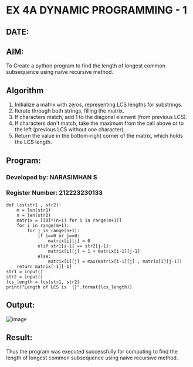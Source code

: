 # EX 4A DYNAMIC PROGRAMMING - 1
## DATE:
## AIM:
To Create a python program to find the length of longest common subsequence using naive recursive method.

## Algorithm
1. Initialize a matrix with zeros, representing LCS lengths for substrings.
2. Iterate through both strings, filling the matrix.
3. If characters match, add 1 to the diagonal element (from previous LCS).
4. If characters don't match, take the maximum from the cell above or to the left (previous LCS without one character).
5. Return the value in the bottom-right corner of the matrix, which holds the LCS length.

## Program:
### Developed by: NARASIMHAN S 
### Register Number: 212223230133 

```
def lcs(str1 , str2):
    m = len(str1)
    n = len(str2)
    matrix = [[0]*(n+1) for i in range(m+1)] 
    for i in range(m+1):
        for j in range(n+1):
            if i==0 or j==0:
                matrix[i][j] = 0
            elif str1[i-1] == str2[j-1]:
                matrix[i][j] = 1 + matrix[i-1][j-1]
            else:
                matrix[i][j] = max(matrix[i-1][j] , matrix[i][j-1])
    return matrix[-1][-1]
str1 = input()
str2 = input()
lcs_length = lcs(str1, str2)
print("Length of LCS is  {}".format(lcs_length))
```

## Output:

![image](https://github.com/user-attachments/assets/f82628d3-3d25-4890-8efe-12af2afeef17)

## Result:
Thus the program was executed successfully for computing  to find the length of longest common subsequence using naive recursive method.
